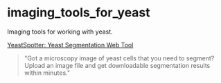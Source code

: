# imaging_tools_for_yeast
Imaging tools for working with yeast.


[YeastSpotter: Yeast Segmentation Web Tool](http://yeastspotter.csb.utoronto.ca/)
>"Got a microscopy image of yeast cells that you need to segment? Upload an image file and get downloadable segmentation results within minutes."
